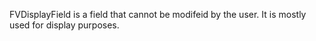 FVDisplayField is a field that cannot be modifeid by the user. It is mostly used for display purposes.